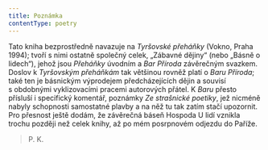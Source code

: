 ```yaml
---
title: Poznámka
contentType: poetry
---
```


<section>

Tato kniha bezprostředně navazuje na _Tyršovské přeháňky_ (Vokno, Praha 1994); tvoří s nimi ostatně společný celek, „Zábavné dějiny“ (nebo „Básně o lidech“), jehož jsou _Přeháňky_ úvodním a _Bar Pří­roda_ závěrečným svazkem. Doslov k _Tyršovským přeháňkám_ tak většinou rovněž platí o _Baru Příroda_; také ten je básnickým výprodejem předcházejících dějin a souvisí s obdobnými vy­klizovacími pracemi autorových přátel. K _Baru_ přesto přísluší i specifický komentář, poznámky _Ze strašnické poetiky_, jež nicméně nabyly schopnosti samostatné plavby a na něž tu tak zatím stačí upozornit. Pro přesnost ještě dodám, že závěrečná báseň Hospoda U lidí vznikla trochu později než celek knihy, až po mém posrpnovém odjezdu do Paříže.

> P. K.

</section>
